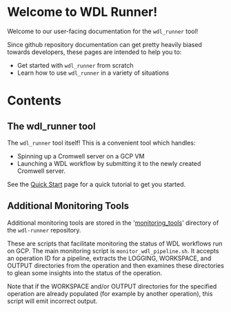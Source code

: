 # Welcome to WDL Runner!

Welcome to our user-facing documentation for the `wdl_runner` tool!

Since github repository documentation can get pretty heavily biased towards developers, these
pages are intended to help you to:

- Get started with `wdl_runner` from scratch
- Learn how to use `wdl_runner` in a variety of situations


# Contents

## The wdl_runner tool

The `wdl_runner` tool itself! This is a convenient tool which handles:
 
 * Spinning up a Cromwell server on a GCP VM 
 * Launching a WDL workflow by submitting it to the newly created Cromwell server. 
 
See the [Quick Start](GettingStarted/QuickStart.md) page for a quick tutorial to get you started.

## Additional Monitoring Tools

Additional monitoring tools are stored in the '[monitoring_tools](https://github.com/broadinstitute/wdl-runner/tree/master/monitoring_tools)' directory of the
`wdl-runner` repository.

These are scripts that facilitate monitoring the status of WDL workflows run on GCP. 
The main monitoring script is `monitor_wdl_pipeline.sh`. 
It accepts an operation ID for a pipeline, extracts the LOGGING, WORKSPACE, and OUTPUT directories from the operation 
and then examines these directories to glean some insights into the status of the operation.

Note that if the WORKSPACE and/or OUTPUT directories for the specified operation are already populated (for example by another operation), this script will emit incorrect output.